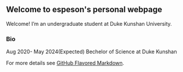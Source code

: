 ## Welcome to espeson's personal webpage

Welcome! I’m an undergraduate student at Duke Kunshan University.


### Bio
Aug 2020- May 2024(Expected)
Bechelor of Science at Duke Kunshan

For more details see [GitHub Flavored Markdown](https://guides.github.com/features/mastering-markdown/).

